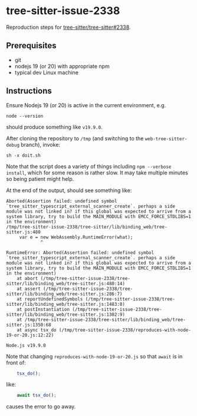 # tree-sitter-issue-2338

Reproduction steps for
[tree-sitter/tree-sitter#2338](https://github.com/tree-sitter/tree-sitter/issues/2338).

## Prerequisites

* git
* nodejs 19 (or 20) with appropriate npm
* typical dev Linux machine

## Instructions

Ensure Nodejs 19 (or 20) is active in the current environment, e.g.

```
node --version
```

should produce something like `v19.9.0`.

After cloning the repository to `/tmp` (and switching to the
`web-tree-sitter-debug` branch), invoke:

```
sh -x doit.sh
```

Note that the script does a variety of things including `npm --verbose
install`, which for some reason is rather slow.  It may take multiple
minutes so being patient might help.

At the end of the output, should see something like:

```
Aborted(Assertion failed: undefined symbol `tree_sitter_typescript_external_scanner_create`. perhaps a side module was not linked in? if this global was expected to arrive from a system library, try to build the MAIN_MODULE with EMCC_FORCE_STDLIBS=1 in the environment)
/tmp/tree-sitter-issue-2338/tree-sitter/lib/binding_web/tree-sitter.js:480
     var e = new WebAssembly.RuntimeError(what);
             ^

RuntimeError: Aborted(Assertion failed: undefined symbol `tree_sitter_typescript_external_scanner_create`. perhaps a side module was not linked in? if this global was expected to arrive from a system library, try to build the MAIN_MODULE with EMCC_FORCE_STDLIBS=1 in the environment)
    at abort (/tmp/tree-sitter-issue-2338/tree-sitter/lib/binding_web/tree-sitter.js:480:14)
    at assert (/tmp/tree-sitter-issue-2338/tree-sitter/lib/binding_web/tree-sitter.js:286:7)
    at reportUndefinedSymbols (/tmp/tree-sitter-issue-2338/tree-sitter/lib/binding_web/tree-sitter.js:1483:8)
    at postInstantiation (/tmp/tree-sitter-issue-2338/tree-sitter/lib/binding_web/tree-sitter.js:1302:9)
    at /tmp/tree-sitter-issue-2338/tree-sitter/lib/binding_web/tree-sitter.js:1350:68
    at async tsx_do (/tmp/tree-sitter-issue-2338/reproduces-with-node-19-or-20.js:12:22)

Node.js v19.9.0
```

Note that changing `reproduces-with-node-19-or-20.js` so that `await`
is in front of:

```javascript
    tsx_do();
```

like:

```javascript
    await tsx_do();
```

causes the error to go away.

